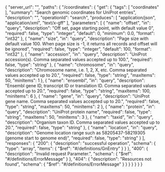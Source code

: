 {
  "server_url": "",
  "paths": {
    "/coordinates": {
      "get": {
        "tags": [
          "coordinates"
        ],
        "summary": "Search genomic coordinates for UniProt entries",
        "description": "",
        "operationId": "search",
        "produces": [
          "application/json",
          "application/xml",
          "text/x-gff"
        ],
        "parameters": [
          {
            "name": "offset",
            "in": "query",
            "description": "Off set, page starting point, with default value 0",
            "required": false,
            "type": "integer",
            "default": 0,
            "minimum": 0.0,
            "format": "int32"
          },
          {
            "name": "size",
            "in": "query",
            "description": "Page size with default value 100. When page size is -1, it returns all records and offset will be ignored",
            "required": false,
            "type": "integer",
            "default": 100,
            "format": "int32"
          },
          {
            "name": "accession",
            "in": "query",
            "description": "UniProt accession(s). Comma separated values accepted up to 100.",
            "required": false,
            "type": "string"
          },
          {
            "name": "chromosome",
            "in": "query",
            "description": "Chromosome name, i.e. 1, 2, X, etc. Comma separated values accepted up to 20.",
            "required": false,
            "type": "string",
            "maxItems": 50,
            "minItems": 1
          },
          {
            "name": "ensembl",
            "in": "query",
            "description": "Ensembl gene ID, transcript ID or translation ID. Comma separated values accepted up to 20.",
            "required": false,
            "type": "string",
            "maxItems": 100,
            "minItems": 6
          },
          {
            "name": "gene",
            "in": "query",
            "description": "UniProt gene name. Comma separated values accepted up to 20.",
            "required": false,
            "type": "string",
            "maxItems": 50,
            "minItems": 2
          },
          {
            "name": "protein",
            "in": "query",
            "description": "UniProt protein name",
            "required": false,
            "type": "string",
            "maxItems": 50,
            "minItems": 3
          },
          {
            "name": "taxid",
            "in": "query",
            "description": "Organism taxon ID. Comma separated values accepted up to 20.",
            "required": false,
            "type": "string"
          },
          {
            "name": "location",
            "in": "query",
            "description": "Genome location range such as 58205437-58219305 (genome start to genome end)",
            "required": false,
            "type": "string"
          }
        ],
        "responses": {
          "200": {
            "description": "successful operation",
            "schema": {
              "type": "array",
              "items": {
                "$ref": "#/definitions/GnEntry"
              }
            }
          },
          "400": {
            "description": "Invalid request Parameter.",
            "schema": {
              "$ref": "#/definitions/ErrorMessage"
            }
          },
          "404": {
            "description": "Resources not found",
            "schema": {
              "$ref": "#/definitions/ErrorMessage"
            }
          }
        }
      }
    }
  }
}